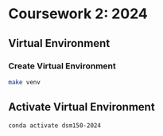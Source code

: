 # Coursework 2: 2024

## Virtual Environment

### Create Virtual Environment

```bash
make venv
```

## Activate Virtual Environment

```bash
conda activate dsm150-2024
```